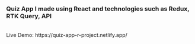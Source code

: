 <h3>Quiz App I made using React and technologies such as Redux, RTK Query, API</h3>
<br/>
Live Demo: https://quiz-app-r-project.netlify.app/
